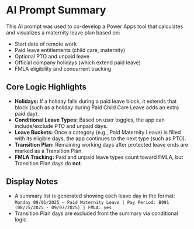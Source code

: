 # AI Prompt Summary

This AI prompt was used to co-develop a Power Apps tool that calculates and visualizes a maternity leave plan based on:

- Start date of remote work
- Paid leave entitlements (child care, maternity)
- Optional PTO and unpaid leave
- Official company holidays (which extend paid leave)
- FMLA eligibility and concurrent tracking

## Core Logic Highlights

- **Holidays:** If a holiday falls during a paid leave block, it extends that block (such as a holiday during Paid Child Care Leave adds an extra paid day).
- **Conditional Leave Types:** Based on user toggles, the app can include/exclude PTO and unpaid days.
- **Leave Buckets:** Once a category (e.g., Paid Maternity Leave) is filled with its eligible days, the app continues to the next type (such as PTO).
- **Transition Plan:** Remaining working days after protected leave ends are marked as a Transition Plan.
- **FMLA Tracking:** Paid and unpaid leave types count toward FMLA, but Transition Plan days do **not**.

## Display Notes

- A summary list is generated showing each leave day in the format:  
  `Monday 09/01/2025 – Paid Maternity Leave | Pay Period: B091 (08/25/2025 - 09/07/2025) | FMLA: yes`
- Transition Plan days are excluded from the summary via conditional logic.
